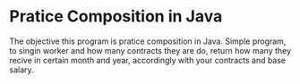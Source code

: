 # Pratice Composition in Java
The objective this program is pratice composition in Java. Simple program, to singin worker and how many contracts they are do, return how many they recive in certain month and year, accordingly with your contracts and base salary.